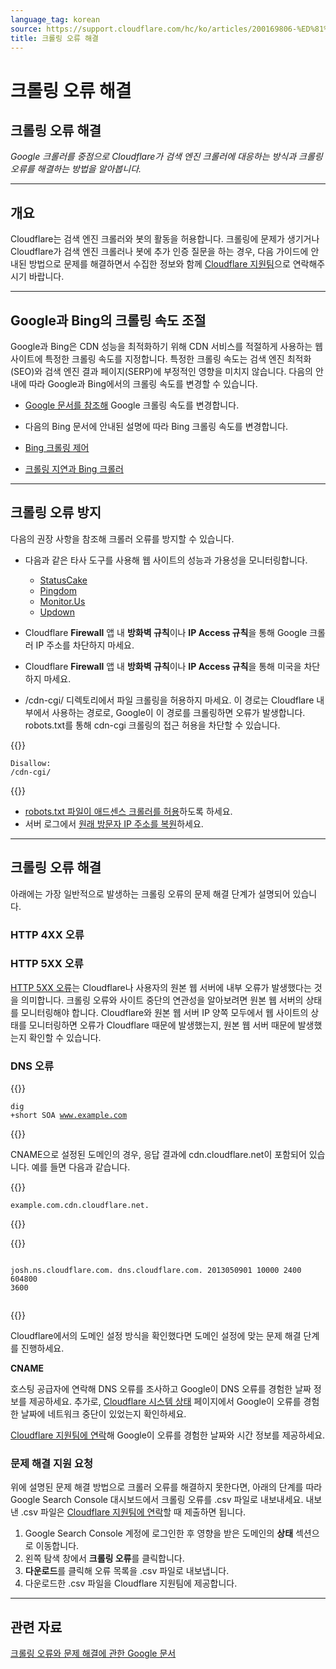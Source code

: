 ```yaml
---
language_tag: korean
source: https://support.cloudflare.com/hc/ko/articles/200169806-%ED%81%AC%EB%A1%A4%EB%A7%81-%EC%98%A4%EB%A5%98-%ED%95%B4%EA%B2%B0
title: 크롤링 오류 해결
---
```


# 크롤링 오류 해결

## 크롤링 오류 해결

_Google 크롤러를 중점으로 Cloudflare가 검색 엔진 크롤러에 대응하는 방식과 크롤링 오류를 해결하는 방법을 알아봅니다._

___

## 개요

Cloudflare는 검색 엔진 크롤러와 봇의 활동을 허용합니다. 크롤링에 문제가 생기거나 Cloudflare가 검색 엔진 크롤러나 봇에 추가 인증 질문을 하는 경우, 다음 가이드에 안내된 방법으로 문제를 해결하면서 수집한 정보와 함께 [Cloudflare 지원팀](https://support.cloudflare.com/hc/articles/200172476)으로 연락해주시기 바랍니다.

___

## Google과 Bing의 크롤링 속도 조절

Google과 Bing은 CDN 성능을 최적화하기 위해 CDN 서비스를 적절하게 사용하는 웹 사이트에 특정한 크롤링 속도를 지정합니다. 특정한 크롤링 속도는 검색 엔진 최적화(SEO)와 검색 엔진 결과 페이지(SERP)에 부정적인 영향을 미치지 않습니다. 다음의 안내에 따라 Google과 Bing에서의 크롤링 속도를 변경할 수 있습니다.

-   [Google 문서를 참조해](https://support.google.com/webmasters/answer/48620?hl=en) Google 크롤링 속도를 변경합니다.
-   다음의 Bing 문서에 안내된 설명에 따라 Bing 크롤링 속도를 변경합니다.

-   [Bing 크롤링 제어](https://www.bing.com/webmaster/help/crawl-control-55a30302)
-   [크롤링 지연과 Bing 크롤러](https://blogs.bing.com/webmaster/2009/08/10/crawl-delay-and-the-bing-crawler-msnbot)

___

## 크롤링 오류 방지

다음의 권장 사항을 참조해 크롤러 오류를 방지할 수 있습니다.

-   다음과 같은 타사 도구를 사용해 웹 사이트의 성능과 가용성을 모니터링합니다.
    -   [StatusCake](http://www.statuscake.com/)
    -   [Pingdom](http://www.pingdom.com/)
    -   [Monitor.Us](http://www.monitor.us/)
    -   [Updown](http://beta.updown.io/)

-   Cloudflare **Firewall** 앱 내 **방화벽 규칙**이나 **IP Access 규칙**을 통해 Google 크롤러 IP 주소를 차단하지 마세요.

-   Cloudflare **Firewall** 앱 내 **방화벽 규칙**이나 **IP Access 규칙**을 통해 미국을 차단하지 마세요.

-   /cdn-cgi/ 디렉토리에서 파일 크롤링을 허용하지 마세요. 이 경로는 Cloudflare 내부에서 사용하는 경로로, Google이 이 경로를 크롤링하면 오류가 발생합니다. robots.txt를 통해 cdn-cgi 크롤링의 접근 허용을 차단할 수 있습니다.


{{<raw>}}<pre class="CodeBlock CodeBlock-with-rows CodeBlock-scrolls-horizontally CodeBlock-is-light-in-light-theme CodeBlock--language-txt" language="txt"><code><span class="CodeBlock--rows"><span class="CodeBlock--rows-content"><span class="CodeBlock--row"><span class="CodeBlock--row-indicator"></span><div class="CodeBlock--row-content"><span class="CodeBlock--token-plain">Disallow: /cdn-cgi/</span></div></span></span></span></code></pre>{{</raw>}}

-   [robots.txt 파일이 애드센스 크롤러를 허용](http://support.google.com/webmasters/bin/answer.py?hl=en&answer=1061943)하도록 하세요.
-   서버 로그에서 [원래 방문자 IP 주소를 복원](https://support.cloudflare.com/hc/articles/200170916)하세요.

___

## 크롤링 오류 해결

아래에는 가장 일반적으로 발생하는 크롤링 오류의 문제 해결 단계가 설명되어 있습니다.

### HTTP 4XX 오류


### HTTP 5XX 오류

[HTTP 5XX 오류](https://support.cloudflare.com/hc/articles/115003011431)는 Cloudflare나 사용자의 원본 웹 서버에 내부 오류가 발생했다는 것을 의미합니다. 크롤링 오류와 사이트 중단의 연관성을 알아보려면 원본 웹 서버의 상태를 모니터링해야 합니다. Cloudflare와 원본 웹 서버 IP 양쪽 모두에서 웹 사이트의 상태를 모니터링하면 오류가 Cloudflare 때문에 발생했는지, 원본 웹 서버 때문에 발생했는지 확인할 수 있습니다.

### DNS 오류



{{<raw>}}<pre class="CodeBlock CodeBlock-with-rows CodeBlock-scrolls-horizontally CodeBlock-is-light-in-light-theme CodeBlock--language-txt" language="txt"><code><span class="CodeBlock--rows"><span class="CodeBlock--rows-content"><span class="CodeBlock--row"><span class="CodeBlock--row-indicator"></span><div class="CodeBlock--row-content"><span class="CodeBlock--token-plain">dig +short SOA www.example.com</span></div></span></span></span></code></pre>{{</raw>}}

CNAME으로 설정된 도메인의 경우, 응답 결과에 cdn.cloudflare.net이 포함되어 있습니다. 예를 들면 다음과 같습니다.


{{<raw>}}<pre class="CodeBlock CodeBlock-with-rows CodeBlock-scrolls-horizontally CodeBlock-is-light-in-light-theme CodeBlock--language-txt" language="txt"><code><span class="CodeBlock--rows"><span class="CodeBlock--rows-content"><span class="CodeBlock--row"><span class="CodeBlock--row-indicator"></span><div class="CodeBlock--row-content"><span class="CodeBlock--token-plain">example.com.cdn.cloudflare.net.</span></div></span></span></span></code></pre>{{</raw>}}



{{<raw>}}<pre class="CodeBlock CodeBlock-with-rows CodeBlock-scrolls-horizontally CodeBlock-is-light-in-light-theme CodeBlock--language-txt" language="txt"><code><span class="CodeBlock--rows"><span class="CodeBlock--rows-content"><span class="CodeBlock--row"><span class="CodeBlock--row-indicator"></span><div class="CodeBlock--row-content"><span class="CodeBlock--token-plain">  josh.ns.cloudflare.com. dns.cloudflare.com. 2013050901 10000 2400 604800 3600</span></div></span><span class="CodeBlock--row"><span class="CodeBlock--row-indicator"></span><div class="CodeBlock--row-content"><span class="CodeBlock--token-plain">
</span></div></span></span></span></code></pre>{{</raw>}}

Cloudflare에서의 도메인 설정 방식을 확인했다면 도메인 설정에 맞는 문제 해결 단계를 진행하세요.

**CNAME**

호스팅 공급자에 연락해 DNS 오류를 조사하고 Google이 DNS 오류를 경험한 날짜 정보를 제공하세요. 추가로, [Cloudflare 시스템 상태](http://www.cloudflare.com/system-status) 페이지에서 Google이 오류를 경험한 날짜에 네트워크 중단이 있었는지 확인하세요.


[Cloudflare 지원팀에 연락](https://support.cloudflare.com/hc/articles/200172476)해 Google이 오류를 경험한 날짜와 시간 정보를 제공하세요.

### 문제 해결 지원 요청

위에 설명된 문제 해결 방법으로 크롤러 오류를 해결하지 못한다면, 아래의 단계를 따라 Google Search Console 대시보드에서 크롤링 오류를 .csv 파일로 내보내세요. 내보낸 .csv 파일은 [Cloudflare 지원팀에 연락](https://support.cloudflare.com/hc/articles/200172476)할 때 제출하면 됩니다.

1.  Google Search Console 계정에 로그인한 후 영향을 받은 도메인의 **상태** 섹션으로 이동합니다.
2.  왼쪽 탐색 창에서 **크롤링 오류**를 클릭합니다.
3.  **다운로드**를 클릭해 오류 목록을 .csv 파일로 내보냅니다.
4.  다운로드한 .csv 파일을 Cloudflare 지원팀에 제공합니다.

___

## 관련 자료

[크롤링 오류와 문제 해결에 관한 Google 문서](https://support.google.com/webmasters/answer/7440203#not_found_404)
